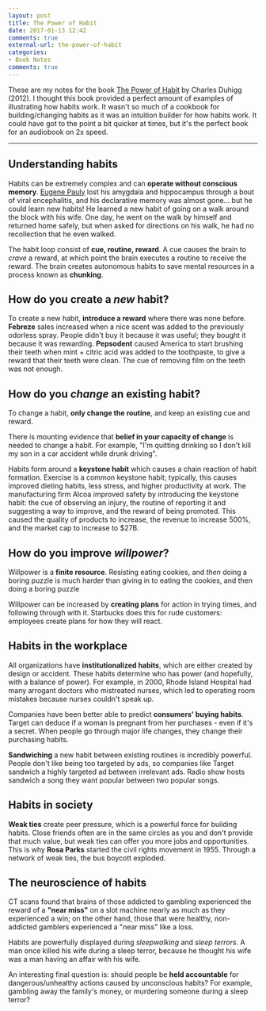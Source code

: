 ```yaml
---
layout: post
title: The Power of Habit
date: 2017-01-13 12:42
comments: true
external-url: the-power-of-habit
categories:
- Book Notes
comments: true
---
```


These are my notes for the book [The Power of Habit](https://www.amazon.com/Power-Habit-What-Life-Business/dp/081298160X) by Charles Duhigg (2012).
I thought this book provided a perfect amount of examples of illustrating how habits work.
It wasn't so much of a cookbook for building/changing habits as it was an intuition builder for how habits work.
It could have got to the point a bit quicker at times, but it's the perfect book for an audiobook on 2x speed.

---

## Understanding habits

Habits can be extremely complex and can **operate without conscious memory**. [Eugene Pauly](https://www.sciencedaily.com/releases/2013/04/130422154947.htm) lost his amygdala and hippocampus through a bout of viral encephalitis, and his declarative memory was almost gone... but he could learn new habits! He learned a new habit of going on a walk around the block with his wife. One day, he went on the walk by himself and returned home safely, but when asked for directions on his walk, he had no recollection that he even walked.

The habit loop consist of **cue, routine, reward**. A cue causes the brain to *crave* a reward, at which point the brain executes a routine to receive the reward. The brain creates autonomous habits to save mental resources in a process known as **chunking**.
  
## How do you create a *new* habit?

To create a new habit, **introduce a reward** where there was none before. **Febreze** sales increased when a nice scent was added to the previously odorless spray. People didn't buy it because it was useful; they bought it because it was rewarding. **Pepsodent** caused America to start brushing their teeth when mint + citric acid was added to the toothpaste, to give a reward that their teeth were clean. The cue of removing film on the teeth was not enough.

## How do you *change* an existing habit?

To change a habit, **only change the routine**, and keep an existing cue and reward.

There is mounting evidence that **belief in your capacity of change** is needed to change a habit. For example, "I'm quitting drinking so I don't kill my son in a car accident while drunk driving".

Habits form around a **keystone habit** which causes a chain reaction of habit formation. Exercise is a common keystone habit; typically, this causes improved dieting habits, less stress, and higher productivity at work. The manufacturing firm Alcoa improved safety by introducing the keystone habit: the cue of observing an injury, the routine of reporting it and suggesting a way to improve, and the reward of being promoted. This caused the quality of products to increase, the revenue to increase 500%, and the market cap to increase to $27B.

## How do you improve *willpower*?

Willpower is a **finite resource**. Resisting eating cookies, and *then* doing a boring puzzle is much harder than giving in to eating the cookies, and then doing a boring puzzle

Willpower can be increased by **creating plans** for action in trying times, and following through with it. Starbucks does this for rude customers: employees create plans for how they will react.

## Habits in the workplace

All organizations have **institutionalized habits**, which are either created by design or accident. These habits determine who has power (and hopefully, with a balance of power). For example, in 2000, Rhode Island Hospital had many arrogant doctors who mistreated nurses, which led to operating room mistakes because nurses couldn't speak up.

Companies have been better able to predict **consumers' buying habits**. Target can deduce if a woman is pregnant from her purchases - even if it's a secret. When people go through major life changes, they change their purchasing habits.

**Sandwiching** a new habit between existing routines is incredibly powerful. People don't like being too targeted by ads, so companies like Target sandwich a highly targeted ad between irrelevant ads. Radio show hosts sandwich a song they want popular between two popular songs.

## Habits in society

**Weak ties** create peer pressure, which is a powerful force for building habits. Close friends often are in the same circles as you and don't provide that much value, but weak ties can offer you more jobs and opportunities. This is why **Rosa Parks** started the civil rights movement in 1955. Through a network of weak ties, the bus boycott exploded.

## The neuroscience of habits

CT scans found that brains of those addicted to gambling experienced the reward of a **"near miss"** on a slot machine nearly as much as they experienced a win; on the other hand, those that were healthy, non-addicted gamblers experienced a "near miss" like a loss.

Habits are powerfully displayed during *sleepwalking* and *sleep terrors*. A man once killed his wife during a sleep terror, because he thought his wife was a man having an affair with his wife.

An interesting final question is: should people be **held accountable** for dangerous/unhealthy actions caused by unconscious habits? For example, gambling away the family's money, or murdering someone during a sleep terror?

